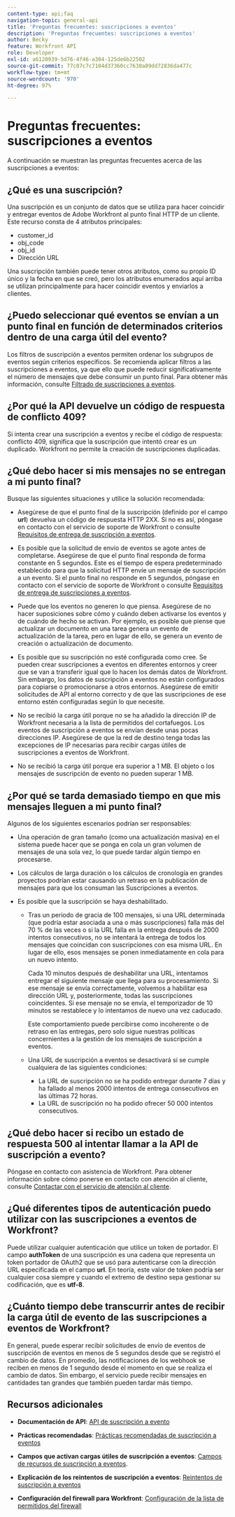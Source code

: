 ```yaml
---
content-type: api;faq
navigation-topic: general-api
title: 'Preguntas frecuentes: suscripciones a eventos'
description: 'Preguntas frecuentes: suscripciones a eventos'
author: Becky
feature: Workfront API
role: Developer
exl-id: a6120939-5d76-4f46-a304-125de6b22502
source-git-commit: 77c07c7c7104d37360cc7630a89dd72836da477c
workflow-type: tm+mt
source-wordcount: '970'
ht-degree: 97%

---
```


# Preguntas frecuentes: suscripciones a eventos

<!--
{{highlighted-preview}}
-->

A continuación se muestran las preguntas frecuentes acerca de las suscripciones a eventos:

## ¿Qué es una suscripción?

Una suscripción es un conjunto de datos que se utiliza para hacer coincidir y entregar eventos de Adobe Workfront al punto final HTTP de un cliente. Este recurso consta de 4 atributos principales:

* customer_id
* obj_code
* obj_id
* Dirección URL

Una suscripción también puede tener otros atributos, como su propio ID único y la fecha en que se creó, pero los atributos enumerados aquí arriba se utilizan principalmente para hacer coincidir eventos y enviarlos a clientes.

## ¿Puedo seleccionar qué eventos se envían a un punto final en función de determinados criterios dentro de una carga útil del evento?

Los filtros de suscripción a eventos permiten ordenar los subgrupos de eventos según criterios específicos. Se recomienda aplicar filtros a las suscripciones a eventos, ya que ello que puede reducir significativamente el número de mensajes que debe consumir un punto final. Para obtener más información, consulte [Filtrado de suscripciones a eventos](../../wf-api/general/event-subs-api.md#event).

## ¿Por qué la API devuelve un código de respuesta de conflicto 409?

Si intenta crear una suscripción a eventos y recibe el código de respuesta: conflicto 409, significa que la suscripción que intentó crear es un duplicado. Workfront no permite la creación de suscripciones duplicadas.

## ¿Qué debo hacer si mis mensajes no se entregan a mi punto final?

Busque las siguientes situaciones y utilice la solución recomendada:

* Asegúrese de que el punto final de la suscripción (definido por el campo **url**) devuelva un código de respuesta HTTP 2XX. Si no es así, póngase en contacto con el servicio de soporte de Workfront o consulte [Requisitos de entrega de suscripción a eventos](../../wf-api/general/setup-event-sub-endpoint.md).

* Es posible que la solicitud de envío de eventos se agote antes de completarse. Asegúrese de que el punto final responda de forma constante en 5 segundos. Este es el tiempo de espera predeterminado establecido para que la solicitud HTTP envíe un mensaje de suscripción a un evento. Si el punto final no responde en 5 segundos, póngase en contacto con el servicio de soporte de Workfront o consulte [Requisitos de entrega de suscripciones a eventos](../../wf-api/general/setup-event-sub-endpoint.md).
* Puede que los eventos no generen lo que piensa. Asegúrese de no hacer suposiciones sobre cómo y cuándo deben activarse los eventos y de cuándo de hecho se activan. Por ejemplo, es posible que piense que actualizar un documento en una tarea genera un evento de actualización de la tarea, pero en lugar de ello, se genera un evento de creación o actualización de documento.
* Es posible que su suscripción no esté configurada como cree. Se pueden crear suscripciones a eventos en diferentes entornos y creer que se van a transferir igual que lo hacen los demás datos de Workfront. Sin embargo, los datos de suscripción a eventos no están configurados para copiarse o promocionarse a otros entornos. Asegúrese de emitir solicitudes de API al entorno correcto y de que las suscripciones de ese entorno estén configuradas según lo que necesite.
* No se recibió la carga útil porque no se ha añadido la dirección IP de Workfront necesaria a la lista de permitidos del cortafuegos. Los eventos de suscripción a eventos se envían desde unas pocas direcciones IP. Asegúrese de que la red de destino tenga todas las excepciones de IP necesarias para recibir cargas útiles de suscripciones a eventos de Workfront.
* No se recibió la carga útil porque era superior a 1 MB. El objeto o los mensajes de suscripción de evento no pueden superar 1 MB.

## ¿Por qué se tarda demasiado tiempo en que mis mensajes lleguen a mi punto final?

Algunos de los siguientes escenarios podrían ser responsables:

* Una operación de gran tamaño (como una actualización masiva) en el sistema puede hacer que se ponga en cola un gran volumen de mensajes de una sola vez, lo que puede tardar algún tiempo en procesarse.
* Los cálculos de larga duración o los cálculos de cronología en grandes proyectos podrían estar causando un retraso en la publicación de mensajes para que los consuman las Suscripciones a eventos.
* Es posible que la suscripción se haya deshabilitado.

   * Tras un periodo de gracia de 100 mensajes, si una URL determinada (que podría estar asociada a una o más suscripciones) falla más del 70 % de las veces o si la URL falla en la entrega después de 2000 intentos consecutivos, no se intentará la entrega de todos los mensajes que coincidan con suscripciones con esa misma URL. En lugar de ello, esos mensajes se ponen inmediatamente en cola para un nuevo intento.

     Cada 10 minutos después de deshabilitar una URL, intentamos entregar el siguiente mensaje que llega para su procesamiento. Si ese mensaje se envía correctamente, volvemos a habilitar esa dirección URL y, posteriormente, todas las suscripciones coincidentes. Si ese mensaje no se envía, el temporizador de 10 minutos se restablece y lo intentamos de nuevo una vez caducado.

     Este comportamiento puede percibirse como incoherente o de retraso en las entregas, pero solo sigue nuestras políticas concernientes a la gestión de los mensajes de suscripción a eventos.

   * Una URL de suscripción a eventos se desactivará si se cumple cualquiera de las siguientes condiciones:

      * La URL de suscripción no se ha podido entregar durante 7 días y ha fallado al menos 2000 intentos de entrega consecutivos en las últimas 72 horas.
      * La URL de suscripción no ha podido ofrecer 50 000 intentos consecutivos.

## ¿Qué debo hacer si recibo un estado de respuesta 500 al intentar llamar a la API de suscripción a evento?

Póngase en contacto con asistencia de Workfront. Para obtener información sobre cómo ponerse en contacto con atención al cliente, consulte [Contactar con el servicio de atención al cliente](../../workfront-basics/tips-tricks-and-troubleshooting/contact-customer-support.md).

## ¿Qué diferentes tipos de autenticación puedo utilizar con las suscripciones a eventos de Workfront?

Puede utilizar cualquier autenticación que utilice un token de portador. El campo **authToken** de una suscripción es una cadena que representa un token portador de OAuth2 que se usó para autenticarse con la dirección URL especificada en el campo **url**. En teoría, este valor de token podría ser cualquier cosa siempre y cuando el extremo de destino sepa gestionar su codificación, que es **utf-8**.

## ¿Cuánto tiempo debe transcurrir antes de recibir la carga útil de evento de las suscripciones a eventos de Workfront?

En general, puede esperar recibir solicitudes de envío de eventos de suscripción de eventos en menos de 5 segundos desde que se registró el cambio de datos. En promedio, las notificaciones de los webhook se reciben en menos de 1 segundo desde el momento en que se realiza el cambio de datos. Sin embargo, el servicio puede recibir mensajes en cantidades tan grandes que también pueden tardar más tiempo.

## Recursos adicionales

* **Documentación de API**: [API de suscripción a evento](../../wf-api/general/event-subs-api.md)

* **Prácticas recomendadas**: [Prácticas recomendadas de suscripción a eventos](../../wf-api/general/event-sub-best-practice.md)

* **Campos que activan cargas útiles de suscripción a eventos**: [Campos de recursos de suscripción a eventos](../../wf-api/api/event-sub-resource-fields.md).

* **Explicación de los reintentos de suscripción a eventos**: [Reintentos de suscripción a eventos](../../wf-api/api/event-sub-retries.md)

* **Configuración del firewall para Workfront**: [Configuración de la lista de permitidos del firewall](../../administration-and-setup/get-started-wf-administration/configure-your-firewall.md)
